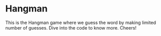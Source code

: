 # Hangman
This is the Hangman game where we guess the word by making limited number of guesses. Dive into the code to know more. Cheers!

